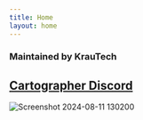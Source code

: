 ```yaml
---
title: Home
layout: home
---
```


### Maintained by KrauTech

## [Cartographer Discord](https://discord.gg/yzazQMEGS2)

![Screenshot 2024-08-11 130200](https://github.com/user-attachments/assets/8fa447b1-ea99-45c8-8557-0b5e5a55278f)

